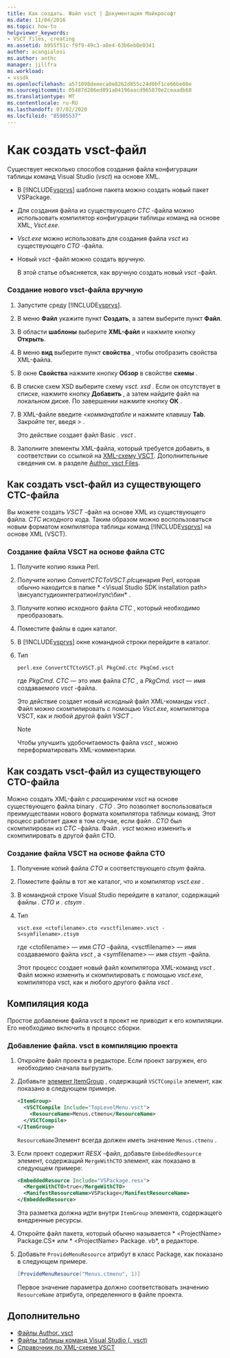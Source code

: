 ```yaml
---
title: Как создать. Файл vsct | Документация Майкрософт
ms.date: 11/04/2016
ms.topic: how-to
helpviewer_keywords:
- VSCT files, creating
ms.assetid: b955f51c-f9f9-49c3-a8e4-63b6eb0e0341
author: acangialosi
ms.author: anthc
manager: jillfra
ms.workload:
- vssdk
ms.openlocfilehash: a571098deeeca0e8262d855c24d0bf1ce66be08e
ms.sourcegitcommit: 05487d286ed891a04196aacd965870e2ceaadb68
ms.translationtype: MT
ms.contentlocale: ru-RU
ms.lasthandoff: 07/02/2020
ms.locfileid: "85905537"
---
```

# <a name="how-to-create-a-vsct-file"></a>Как создать vsct-файл

Существует несколько способов создания файла конфигурации таблицы команд Visual Studio (*vsct*) на основе XML.

- В [!INCLUDE[vsprvs](../../code-quality/includes/vsprvs_md.md)] шаблоне пакета можно создать новый пакет VSPackage.

- Для создания файла из существующего *CTC* -файла можно использовать компилятор конфигурации таблицы команд на основе XML, *Vsct.exe*.

- *Vsct.exe* можно использовать для создания файла *vsct* из существующего *CTO* -файла.

- Новый *vsct* -файл можно создать вручную.

  В этой статье объясняется, как вручную создать новый *vsct* -файл.

### <a name="to-manually-create-a-new-vsct-file"></a>Создание нового vsct-файла вручную

1. Запустите среду [!INCLUDE[vsprvs](../../code-quality/includes/vsprvs_md.md)].

2. В меню **Файл** укажите пункт **Создать**, а затем выберите пункт **Файл**.

3. В области **шаблоны** выберите **XML-файл** и нажмите кнопку **Открыть**.

4. В меню **вид** выберите пункт **свойства** , чтобы отобразить свойства XML-файла.

5. В окне **Свойства** нажмите кнопку **Обзор** в свойстве **схемы** .

6. В списке схем XSD выберите схему *vsct. xsd* . Если он отсутствует в списке, нажмите кнопку **Добавить** , а затем найдите файл на локальном диске. По завершении нажмите кнопку **ОК** .

7. В XML-файле введите *<коммандтабле* и нажмите клавишу **Tab**. Закройте тег, введя *>* .

    Это действие создает файл Basic *. vsct* .

8. Заполните элементы XML-файла, который требуется добавить, в соответствии со ссылкой на [XML-схему VSCT](../../extensibility/vsct-xml-schema-reference.md). Дополнительные сведения см. в разделе [Author. vsct Files](../../extensibility/internals/authoring-dot-vsct-files.md).

<a name="how-to-create-a-dot-vsct-file-from-an-existing-dot-ctc-file"></a>

## <a name="how-to-create-a-vsct-file-from-an-existing-ctc-file"></a>Как создать vsct-файл из существующего CTC-файла

Вы можете создать *VSCT* -файл на основе XML из существующего файла. *CTC* исходного кода. Таким образом можно воспользоваться новым форматом компилятора таблицы команд [!INCLUDE[vsprvs](../../code-quality/includes/vsprvs_md.md)] на основе XML (VSCT).

### <a name="to-create-a-vsct-file-from-a-ctc-file"></a>Создание файла VSCT на основе файла CTC

1. Получите копию языка Perl.

2. Получите копию *ConvertCTCToVSCT.pl*сценария Perl, которая обычно находится в папке * \<Visual Studio SDK installation path> \висуалстудиоинтегратион\тулс\бин* .

3. Получите копию исходного файла *CTC* , который необходимо преобразовать.

4. Поместите файлы в один каталог.

5. В [!INCLUDE[vsprvs](../../code-quality/includes/vsprvs_md.md)] окне командной строки перейдите в каталог.

6. Тип

   ```
   perl.exe ConvertCTCtoVSCT.pl PkgCmd.ctc PkgCmd.vsct
   ```

    где *PkgCmd. CTC* — это имя файла *CTC* , а *PkgCmd. vsct* — имя создаваемого *vsct* -файла.

    Это действие создает новый исходный файл XML-команды *vsct* . Файл можно скомпилировать с помощью *Vsct.exe*, компилятора VSCT, как и любой другой файл *VSCT* .

   > [!NOTE]
   > Чтобы улучшить удобочитаемость файла *vsct* , можно переформатировать XML-комментарии.

<a name="how-to-create-a-dot-vsct-file-from-an-existing-dot-cto-file"></a>

## <a name="how-to-create-a-vsct-file-from-an-existing-cto-file"></a>Как создать vsct-файл из существующего CTO-файла

Можно создать XML-файл с *расширением vsct* на основе существующего файла binary *. CTO* . Это позволяет воспользоваться преимуществами нового формата компилятора таблицы команд. Этот процесс работает даже в том случае, если файл *. CTO* был скомпилирован из *CTC* -файла. Файл *. vsct* можно изменить и скомпилировать в другой файл CTO.

### <a name="to-create-a-vsct-file-from-a-cto-file"></a>Создание файла VSCT на основе файла CTO

1. Получение копий файла *CTO* и соответствующего *ctsym* файла.

2. Поместите файлы в тот же каталог, что и компилятор *vsct.exe* .

3. В командной строке Visual Studio перейдите в каталог, содержащий файлы *. CTO* и *. ctsym* .

4. Тип

    ```
    vsct.exe <ctofilename>.cto <vsctfilename>.vsct -S<symfilename>.ctsym
    ```

     где \<ctofilename\> — имя *CTO* -файла, \<vsctfilename\> — имя создаваемого файла *vsct* , а \<symfilename\> — имя *ctsym* -файла.

     Этот процесс создает новый файл компилятора XML-команд *vsct* . Файл можно изменить и скомпилировать с помощью *vsct.exe*, компилятора vsct, как и любого другого файла *vsct* .

## <a name="compile-the-code"></a>Компиляция кода
 Простое добавление файла *vsct* в проект не приводит к его компиляции. Его необходимо включить в процесс сборки.

### <a name="to-add-a-vsct-file-to-project-compilation"></a>Добавление файла. vsct в компиляцию проекта

1. Откройте файл проекта в редакторе. Если проект загружен, его необходимо сначала выгрузить.

2. Добавьте [элемент ItemGroup](../../msbuild/itemgroup-element-msbuild.md) , содержащий `VSCTCompile` элемент, как показано в следующем примере.

    ```xml
    <ItemGroup>
      <VSCTCompile Include="TopLevelMenu.vsct">
        <ResourceName>Menus.ctmenu</ResourceName>
      </VSCTCompile>
    </ItemGroup>

    ```

     `ResourceName`Элемент всегда должен иметь значение `Menus.ctmenu` .

3. Если проект содержит *RESX* -файл, добавьте `EmbeddedResource` элемент, содержащий `MergeWithCTO` элемент, как показано в следующем примере:

    ```xml
    <EmbeddedResource Include="VSPackage.resx">
      <MergeWithCTO>true</MergeWithCTO>
      <ManifestResourceName>VSPackage</ManifestResourceName>
    </EmbeddedResource>

    ```

     Эта разметка должна идти внутри `ItemGroup` элемента, содержащего внедренные ресурсы.

4. Откройте файл пакета, который обычно называется * \<ProjectName\> Package.CS* или * \<ProjectName\> Package. vb*, в редакторе.

5. Добавьте `ProvideMenuResource` атрибут в класс Package, как показано в следующем примере.

    ```csharp
    [ProvideMenuResource("Menus.ctmenu", 1)]
    ```

     Первое значение параметра должно соответствовать значению `ResourceName` атрибута, определенного в файле проекта.

## <a name="see-also"></a>Дополнительно
- [Файлы Author. vsct](../../extensibility/internals/authoring-dot-vsct-files.md)
- [Файлы таблицы команд Visual Studio (. vsct)](../../extensibility/internals/visual-studio-command-table-dot-vsct-files.md)
- [Справочник по XML-схеме VSCT](../../extensibility/vsct-xml-schema-reference.md)
